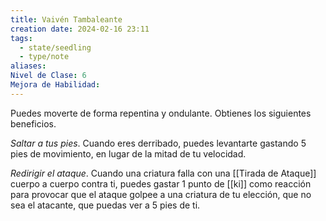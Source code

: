 ```yaml
---
title: Vaivén Tambaleante
creation date: 2024-02-16 23:11
tags:
  - state/seedling
  - type/note
aliases: 
Nivel de Clase: 6
Mejora de Habilidad:
---
```

Puedes moverte de forma repentina y ondulante. Obtienes los siguientes beneficios.

*Saltar a tus pies*. Cuando eres derribado, puedes levantarte gastando 5 pies de movimiento, en lugar de la mitad de tu velocidad.

*Redirigir el ataque*. Cuando una criatura falla con una [[Tirada de Ataque]] cuerpo a cuerpo contra ti,
puedes gastar 1 punto de [[ki]] como reacción para provocar que el ataque golpee a una criatura de tu elección, que no sea el atacante, que puedas ver a 5 pies de ti.

